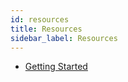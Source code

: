 ```yaml
---
id: resources
title: Resources
sidebar_label: Resources
---
```


- [Getting Started](https://reactjs.org/docs/getting-started.html)

